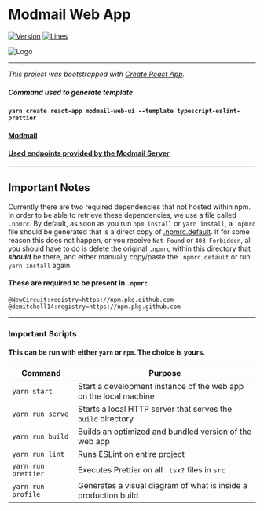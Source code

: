 # Modmail Web App

[![Version][version-image]](/) [![Lines][lines-image]](/)

![Logo](./public/icon/96.png)

___

*This project was bootstrapped with [Create React App](https://github.com/facebook/create-react-app).*

##### Command used to generate template
#### `yarn create react-app modmail-web-ui --template typescript-eslint-prettier`


#### [Modmail](https://github.com/NewCircuit/modmail)
#### [Used endpoints provided by the Modmail Server](./resources/Endpoints.md)

___

## Important Notes
Currently there are two required dependencies that not hosted within npm. In order to be
able to retrieve these dependencies, we use a file called `.npmrc`. By default, as soon as
you run `npm install` or `yarn install`, a `.npmrc` file should be generated that is a direct
copy of [.npmrc.default](./.npmrc.default). If for some reason this does not happen, or you 
receive `Not Found` or `403 Forbidden`, all you should have to do is delete the original `.npmrc`
within this directory that _**should**_ be there, and either manually copy/paste the `.npmrc.default` 
or run `yarn install` again.

#### These are required to be present in `.npmrc`
```npm
@NewCircuit:registry=https://npm.pkg.github.com
@demitchell14:registry=https://npm.pkg.github.com
```
___

### Important Scripts
#### This can be run with either `yarn` or `npm`. The choice is yours.
|Command|Purpose|
|---|---|
|`yarn start`|Start a development instance of the web app on the local machine|
|`yarn run serve`|Starts a local HTTP server that serves the `build` directory|
|`yarn run build`|Builds an optimized and bundled version of the web app|
|`yarn run lint`|Runs ESLint on entire project|
|`yarn run prettier`|Executes Prettier on all `.tsx?` files in `src`|
|`yarn run profile`|Generates a visual diagram of what is inside a production build|


[chat-image]: https://img.shields.io/discord/718433475828645928
[lines-image]: https://img.shields.io/tokei/lines/github/NewCircuit/modmail-web
[version-image]: https://img.shields.io/github/package-json/v/NewCircuit/modmail-web
[modmail-web]: https://github.com/NewCircuit/modmail-web
[icon]: ./public/icon/96.png
